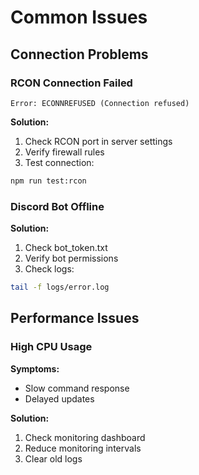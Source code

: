 # Common Issues

## Connection Problems

### RCON Connection Failed
```log
Error: ECONNREFUSED (Connection refused)
```
**Solution:**
1. Check RCON port in server settings
2. Verify firewall rules
3. Test connection:
```bash
npm run test:rcon
```

### Discord Bot Offline
**Solution:**
1. Check bot_token.txt
2. Verify bot permissions
3. Check logs:
```bash
tail -f logs/error.log
```

## Performance Issues

### High CPU Usage
**Symptoms:**
- Slow command response
- Delayed updates

**Solution:**
1. Check monitoring dashboard
2. Reduce monitoring intervals
3. Clear old logs
